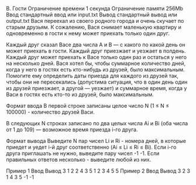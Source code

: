 B. Гости
Ограничение времени	1 секунда
Ограничение памяти	256Mb
Ввод	стандартный ввод или input.txt
Вывод	стандартный вывод или output.txt
Вася переехал из своего родного города и очень скучает по старым друзьям. К сожалению, Вася снимает маленькую квартиру и одновременно в гости к нему может приехать только один друг.

Каждый друг сказал Васе два числа A и B — с какого по какой день он может приехать в гости. Каждый друг приезжает и уезжает в полдень. Каждый друг может приехать к Васе только один раз и остаться у него на несколько дней. Вася хотел бы, чтобы суммарное количество дней, когда у него в гостях есть кто-нибудь из друзей, было максимальным. Помогите ему определить даты приезда для каждого из друзей так, чтобы они не пересекались (допустима ситуация, что в один день один из друзей приезжает, а другой — уезжает) и суммарное время, когда у Васи в гостях есть кто-то из друзей, было максимальным.

Формат ввода
В первой строке записаны целое число N (1 ≤ N ≤ 100000) - количество друзей Васи.

В следующих N строках записано по два целых числа Ai и Bi (оба числа от 1 до 109) — возможное время приезда i-го друга.

Формат вывода
Выведите N пар чисел Li и Ri - номера дней, в которые приедет и уедет i-й друг соответственно (Ai ≤ Li ≤ Ri ≤ Bi). Если i-го друга приглашать не нужно, выведите пару чисел -1 -1. Если правильных ответов несколько - выведите любой из них.

Пример 1
Ввод	Вывод
3
1 2
2 4
3 5
1 2
3 4
5 5
Пример 2
Ввод	Вывод
3
2 3
1 4
3 5
-1 -1